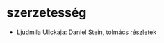 # szerzetesség

- Ljudmila Ulickaja: Daniel Stein, tolmács [részletek](_details/%7Bopf.creator%7D.md#id_1285)